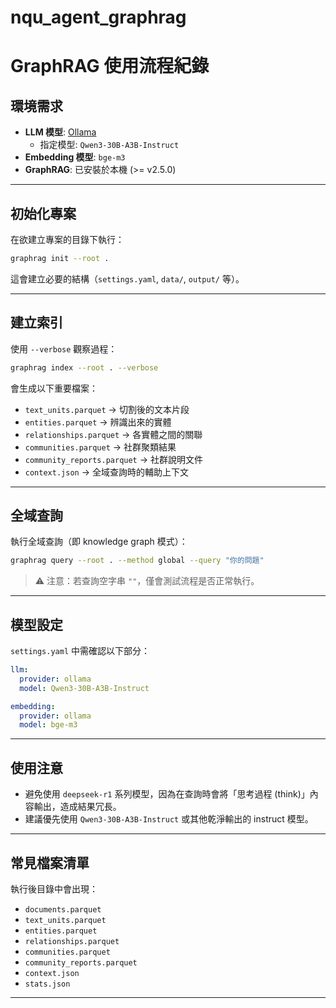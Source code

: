 # nqu_agent_graphrag

# GraphRAG 使用流程紀錄

## 環境需求
- **LLM 模型**: [Ollama](https://ollama.com/)  
  - 指定模型: `Qwen3-30B-A3B-Instruct`
- **Embedding 模型**: `bge-m3`
- **GraphRAG**: 已安裝於本機 (>= v2.5.0)

---

## 初始化專案

在欲建立專案的目錄下執行：

```bash
graphrag init --root .
```

這會建立必要的結構（`settings.yaml`, `data/`, `output/` 等）。

---

## 建立索引

使用 `--verbose` 觀察過程：

```bash
graphrag index --root . --verbose
```

會生成以下重要檔案：
- `text_units.parquet` → 切割後的文本片段
- `entities.parquet` → 辨識出來的實體
- `relationships.parquet` → 各實體之間的關聯
- `communities.parquet` → 社群聚類結果
- `community_reports.parquet` → 社群說明文件
- `context.json` → 全域查詢時的輔助上下文

---

## 全域查詢

執行全域查詢（即 knowledge graph 模式）：

```bash
graphrag query --root . --method global --query "你的問題"
```

> ⚠️ 注意：若查詢空字串 `""`，僅會測試流程是否正常執行。

---

## 模型設定

`settings.yaml` 中需確認以下部分：

```yaml
llm:
  provider: ollama
  model: Qwen3-30B-A3B-Instruct

embedding:
  provider: ollama
  model: bge-m3
```

---

## 使用注意
- 避免使用 `deepseek-r1` 系列模型，因為在查詢時會將「思考過程 (think)」內容輸出，造成結果冗長。
- 建議優先使用 `Qwen3-30B-A3B-Instruct` 或其他乾淨輸出的 instruct 模型。

---

## 常見檔案清單
執行後目錄中會出現：
- `documents.parquet`
- `text_units.parquet`
- `entities.parquet`
- `relationships.parquet`
- `communities.parquet`
- `community_reports.parquet`
- `context.json`
- `stats.json`

---
